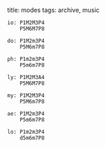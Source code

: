 title: modes
tags: archive, music

```
io: P1M2M3P4
    P5M6M7P8

do: P1M2m3P4
    P5M6m7P8

ph: P1m2m3P4
    P5m6m7P8

ly: P1M2M3A4
    P5M6M7P8

my: P1M2M3P4
    P5M6m7P8

ae: P1M2m3P4
    P5m6m7P8

lo: P1m2m3P4
    d5m6m7P8
```
